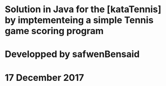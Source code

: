 # Solution in Java for the [kataTennis] by imptementeing a simple Tennis game scoring program
# Developped by safwenBensaid 
# 17 December 2017

